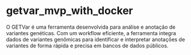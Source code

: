 # getvar_mvp_with_docker
O GETVar é uma ferramenta desenvolvida para análise e anotação de variantes genéticas. Com um workflow eficiente, a ferramenta integra dados de variantes genômicas para identificar e interpretar anotações de variantes de forma rápida e precisa em bancos de dados públicos.
